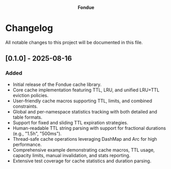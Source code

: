 <p align="center">
  <strong>Fondue</strong>
</p>

# Changelog

All notable changes to this project will be documented in this file.

## [0.1.0] - 2025-08-16

### Added
- Initial release of the Fondue cache library.
- Core cache implementation featuring TTL, LRU, and unified LRU+TTL eviction policies.
- User-friendly cache macros supporting TTL, limits, and combined constraints.
- Global and per-namespace statistics tracking with both detailed and table formats.
- Support for fixed and sliding TTL expiration strategies.
- Human-readable TTL string parsing with support for fractional durations (e.g., "1.5h", "500ms").
- Thread-safe cache operations leveraging DashMap and Arc for high performance.
- Comprehensive example demonstrating cache macros, TTL usage, capacity limits, manual invalidation, and stats reporting.
- Extensive test coverage for cache statistics and duration parsing.